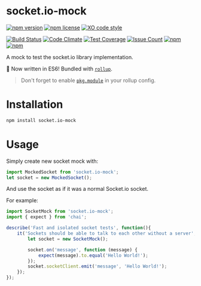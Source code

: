 # socket.io-mock
[![npm version](https://badge.fury.io/js/socket.io-mock.svg)](http://badge.fury.io/js/socket.io-mock)
[![npm license](https://img.shields.io/npm/l/socket.io-mock.svg?maxAge=2592000)](https://www.npmjs.com/package/socket.io-mock)
[![XO code style](https://img.shields.io/badge/code_style-XO-5ed9c7.svg)](https://github.com/sindresorhus/xo)

[![Build Status](https://travis-ci.org/SupremeTechnopriest/socket.io-mock.svg?branch=master)](https://travis-ci.org/SupremeTechnopriest/socket.io-mock)
[![Code Climate](https://codeclimate.com/repos/587e92067a5baf5dec0032e2/badges/3ce040863b099e5ae525/gpa.svg)](https://codeclimate.com/repos/587e92067a5baf5dec0032e2/feed)
[![Test Coverage](https://codeclimate.com/repos/587e92067a5baf5dec0032e2/badges/3ce040863b099e5ae525/coverage.svg)](https://codeclimate.com/repos/587e92067a5baf5dec0032e2/coverage)
[![Issue Count](https://codeclimate.com/repos/587e92067a5baf5dec0032e2/badges/3ce040863b099e5ae525/issue_count.svg)](https://codeclimate.com/repos/587e92067a5baf5dec0032e2/feed)
[![npm](https://img.shields.io/npm/dm/socket.io-mock.svg?maxAge=2592000)](https://www.npmjs.com/package/socket.io-mock)
[![npm](https://img.shields.io/npm/dt/socket.io-mock.svg?maxAge=2592000)](https://www.npmjs.com/package/socket.io-mock)

A mock to test the socket.io library implementation.  

🚀 Now written in ES6!  Bundled with [`rollup`](https://github.com/rollup/rollup).

> Don't forget to enable [`pkg.module`](https://github.com/rollup/rollup/wiki/pkg.module) in your rollup config.

# Installation
```bash
npm install socket.io-mock
```

# Usage
Simply create new socket mock with:
```js
import MockedSocket from 'socket.io-mock';
let socket = new MockedSocket();
```
And use the socket as if it was a normal Socket.io socket.

For example:

```js
import SocketMock from 'socket.io-mock';
import { expect } from 'chai';

describe('Fast and isolated socket tests', function(){
    it('Sockets should be able to talk to each other without a server', function(done) {
        let socket = new SocketMock();

        socket.on('message', function (message) {
            expect(message).to.equal('Hello World!');
        });
        socket.socketClient.emit('message', 'Hello World!');
    });
});
```
